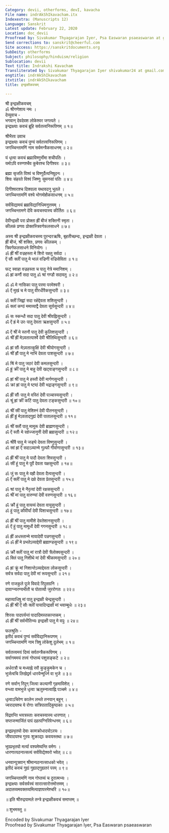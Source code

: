 ```yaml
---
Category: devii, otherforms, devI, kavacha
File name: indrAkShIkavacham.itx
Indexextra: (Manuscripts 12)
Language: Sanskrit
Latest update: February 22, 2020
Location: doc_devii
Proofread by: Sivakumar Thyagarajan Iyer, Psa Easwaran psaeaswaran at gmail.com
Send corrections to: sanskrit@cheerful.com
Site access: https://sanskritdocuments.org
SubDeity: otherforms
Subject: philosophy/hinduism/religion
Sublocation: devii
Text title: Indrakshi Kavacham
Transliterated by: Sivakumar Thyagarajan Iyer shivakumar24 at gmail.com
engtitle: indrAkShIkavacham
itxtitle: indrAkShIkavacham
title: इन्द्राक्षीकवचम्

---
```

  
 श्री इन्द्राक्षीकवचम्   
ॐ श्रीगणेशाय नमः ।  
देव्युवाच -  
भगवान् देवदेवश लोकेश्वर जगत्पते ।  
इन्द्राक्ष्याः कवचं ब्रूहि सर्वतत्त्वनिरूपिणम् ॥ १॥  
  
श्रीभैरव उवाच  
इन्द्राक्ष्याः कवचं पुण्यं सर्वतत्त्वनिरूपिणम् ।  
जगच्चिन्तामणिं नाम सर्वमन्त्रैकसाधनम् ॥ २॥  
  
यं धृत्वा कवचं ब्रह्माविष्णुर्भीमा शचीपतिः ।  
यमोऽपि वरुणश्चैव कुबेरश्च दिगीश्वरः ॥ ३॥  
  
ब्रह्मा सृजति विश्वं च विष्णुर्दैत्यनिषूदनः ।  
शिवः संहरते विश्वं जिष्णुः सुमनसां पतिः ॥ ४॥  
  
दिगीश्वराश्च दिक्पाला यथावदनु भूतले ।  
जगच्चिन्तामणिं वश्ये भोगमोक्षैकसाधनम् ॥ ५॥  
  
सर्वविद्यामयं ब्रह्मविद्यानिधिमनुत्तमम् ।  
जगच्चिन्तामणे देवि कवचस्यास्य कीर्तितः ॥ ६॥  
  
देवीन्द्राक्षी परा प्रोक्ता ह्रीं बीजं शक्तिनी स्मृता ।  
कीलकं प्रणवः प्रोक्तस्त्रिवर्गफलसाधने ॥ ७॥  
  
अस्य श्री इन्द्राक्षीकवचस्य पुरन्दरऋषिः, बृहतीच्छन्दः, इन्द्राक्षी देवता ।  
ह्रीं बीजं, श्रीं शक्तिः, प्रणवः कीलकम् ।  
त्रिवर्गफलसाधने विनियोगः ।  
ॐ ह्रीं श्रीं वज्रहस्ता मे शिरो रक्षतु सर्वदा ।  
ऐं सौंः क्लीं पातु मे भालं वज्रिणी वज्रिसेविता ॥ १॥  
  
फट् स्वाहा वज्रहस्ता च पातु नेत्रे ममानिशम् ।  
ॐ ह्रां कर्णौ सदा पातु ॐ श्रां गण्डौ सदावतु ॥ २॥  
  
ॐ ॐ मे नासिका पातु परमा परमेश्वरी ।  
ॐ ऐं मुखं च मे पातु वीरधीरैकसुन्दरी ॥ ३॥  
  
ॐ क्लीं जिह्वां सदा रक्षेद्देवता शशिसुन्दरी ।  
ॐ क्लां कण्ठं ममाव्याद्वै देवता सूर्यसुन्दरी ॥ ४॥  
  
ॐ सः स्कन्धौ सदा पातु देवी श्रीवह्निसुन्दरी ।  
ॐ ऐं ह्रं मे उरः पातु देवता ऋक्षसुन्दरी ॥ ५॥  
  
ॐ ऐं श्रीं मे स्तनौ पातु देवी कुलिशसुन्दरी ।  
ॐ श्रीं ह्रीं मेऽवतात्पार्श्वे देवी श्रीतिथिसुन्दरी ॥ ६॥  
  
ॐ ह्रां सौंः मेऽवतात्कुक्षिं देवी श्रीयोगसुन्दरी ।  
ॐ श्रीं ह्रौं पातु मे नाभिं देवता पाशसुन्दरी ॥ ७॥  
  
ॐ श्रिं मे पातु जठरं देवी कमलसुन्दरी ।  
ॐ ह्रूं क्रीं पातु मे बाहू देवी खट्वाङ्गसुन्दरी ॥ ८॥  
  
ॐ ह्रां श्रीं पातु मे हस्तौ देवी मार्गणसुन्दरी ।  
ॐ क्रां ह्रां पातु मे ष्टष्ठं देवी भद्राङ्गसुन्दरी ॥ ९॥  
  
ॐ ह्रीं सौंः पातु मे वस्तिं देवी पञ्चास्यसुन्दरी ।  
ॐ श्रूं ह्रां क्रीं कटिं पातु देवता टङ्कसुन्दरी ॥ १०॥  
  
ॐ श्रीं स्रीं पातु मेशिश्नं देवी पीतनसुन्दरी ।  
ॐ ह्रीं ह्रूं मेऽवताद्गुह्यं देवी पातालसुन्दरी ॥ ११॥  
  
ॐ श्रीं क्लौं पातु मामूरू देवी ब्राह्मणसुन्दरी ।  
ॐ ऐं स्तौंः मे रक्षेज्जानुनी देवी ब्रह्मसुन्दरी ॥ १२॥  
  
ॐ श्रींवै पातु मे जङ्घे देवता विष्णुसुन्दरी ।  
ॐ स्रां ह्रां ऐं सदाऽव्यान्मे गुल्फौ गीर्वाणासुन्दरी ॥ १३॥  
  
ॐ ह्रीं श्रीं पातु मे पादौ देवता शिवसुन्दरी ।  
ॐ स्रीं हूं पातु मे पूर्वे देवता यक्षसुन्दरी ॥ १४॥  
  
ॐ जुं सः पातु मे वह्रौ देवता दैत्यसुन्दरी ।  
ॐ ऐं क्लीं पातु मे दक्षे देवता प्रेतसुन्दरी ॥ १५॥  
  
ॐ श्रां पातु मे नैरृत्यां देवी रक्षससुन्दरी ।  
ॐ श्रीं मां पातु वारुण्यां देवी वरुणसुन्दरी ॥ १६॥  
  
ॐ क्रौं हूं पातु वायव्यं देवता वायुसुन्दरी ।  
ॐ हूं पातु कौवीर्यां देवी पिशाचसुन्दरी ॥ १७॥  
  
ॐ ह्रीं श्रीं पातु मामीशे देवतेशानसुन्दरी ।  
ॐ ऐं हुं पातु मामूर्ध्वे देवी गगनसुन्दरी ॥ १८॥  
  
ॐ ह्रीं अधस्तान्मे मायादेवी पन्नगसुन्दरी ।  
ॐ ॐ ह्रीं मे प्रभतेऽव्याद्देवी ब्रह्माण्डसुन्दरी ॥ १९॥  
  
ॐ क्रौं क्लीं पातु मां रात्रौ देवी त्रैलोक्यसुन्दरी ।  
ॐ क्लिं पातु निशीथे मां देवी श्रीकामसुन्दरी ॥ २०॥  
  
ॐ ह्रां क्रूं मां निशान्तेऽव्याद्देवता लोकसुन्दरी ।  
सर्वत्र सर्वदा पातु देवी मां रूपसुन्दरी ॥ २१॥  
  
रणे राजकुले पूजे विवादे रिपुसग्रनि ।  
दावाग्न्यरण्यभीतौ च पोताव्यौ जुररोगतः ॥ २२॥  
  
महाव्याधिषु मां पातु इन्द्राक्षी चेन्द्रसुन्दरी ।  
ॐ ह्रीं श्रीं ऐं सौः क्लीं पायादिन्द्राक्षी मां भवाम्बुधेः ॥ २३॥  
  
शिरसः पादपर्यन्तं पादादिमस्तकान्तकम् ।  
ॐ ह्रीं श्रीं सर्वभीतिभ्यः इन्द्राक्षी पातु मे वपुः ॥ २४॥  
  
फलश्रुतिः -  
इतीदं कवचं पुण्यं सर्वविद्यानिरूपणम् ।  
जगच्चिन्तामणिं नाम त्रिषु लोकेशु दुर्लभम् ॥ १॥  
  
सर्वतत्त्वमयं दिव्यं सर्वतन्त्रैकरूपिणम् ।  
सर्वागममयं तत्त्वं गोप्तव्यं पशुसङ्कटे ॥ २॥  
  
अर्धरात्रौ च मध्याह्ने रवौ कुङ्कुमकेन च ।  
भूर्जत्वचि लिखेद्वर्म धारयेन्मूर्ध्नि वा भुजे ॥ ३॥  
  
रणे सर्वान् रिपून् जित्वा कल्याणी गृहमाविशेत् ।  
वन्ध्या वामभुजे धृत्वा ऋतुस्नात्वाह्नि पञ्चमे ॥ ४॥  
  
धृत्वाऽचिरेण कालेन लभते तनयान् बहून् ।  
ज्वरादयश्च ये रोगाः सत्रिपातादिकुष्ठकाः ॥ ५॥  
  
विद्रवन्ति भयत्रस्ताः कवचस्यास्य धारणात् ।  
सप्तजन्मार्जितं पापं दहत्पग्निरिवेन्धनम् ॥ ६॥  
  
इन्द्रप्रभृतयो देवाः कामक्रोधादयोऽरयः ।  
जीवादयश्च गुरवः शुक्राद्याः कवयस्तथा ॥ ७॥  
  
भूपप्रभृतयो मर्त्या वश्यमेष्यन्ति वर्मणः ।  
धारणात्पठनात्सत्यं सर्वविद्येश्वरो भवेत् ॥ ८॥  
  
धनवान्पुत्रवान् श्रीमान्पठनात्साधको भवेत् ।  
इतीदं कवचं गुह्यं गुह्याद्गुह्यतरं परम् ॥ ९॥  
  
जगच्चिन्तामणिं नाम गोप्तव्यं च दुरात्मभ्यः ।  
इन्द्राक्ष्याः सर्वसर्वस्वं सारात्सारोत्तमोत्तमम् ।  
अदातव्यमवक्तव्यमित्याज्ञापरमेश्चरि ॥ १०॥  
  
॥ इति श्रीरुद्रयामले तन्त्रे इन्द्राक्षीकवचं समाप्तम् ॥  
  
॥ शुभमस्तु ॥  
  
  
  
Encoded by Sivakumar Thyagarajan Iyer  
Proofread by Sivakumar Thyagarajan Iyer, Psa Easwaran psaeaswaran  
  
